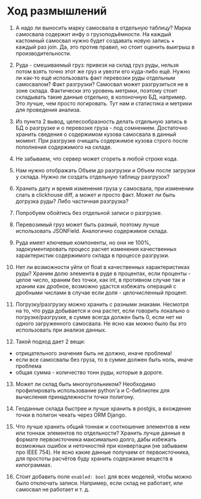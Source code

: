 # Ход размышлений

1. А надо ли выносить марку самосвала в отдельную таблицу?
   Марка самосвала содержит инфу о грузоподъёмности. На каждый кастомный самосвал нужно будет создавать новую запись + каждый раз join.
   Да, это против правил, но стоит оценить выигрыш в производительности.

2. Руда - смешиваемый груз: привезя на склад груз руды, нельзя потом взять точно этот же груз и увезти его куда-либо ещё.
   Нужно ли как-то ещё использовать факт перевозки руды отдельным самосвалом? Факт разгрузки? Самосвал может разгрузиться не в зоне склада.
   Фактически это уровень метрики, поэтому стоит складывать такие данные отдельно, в колоночную БД, например. Это лучше, чем просто логировать.
   Тут нам и статистика и метрики для проведения анализа.

3. Из пункта 2 вывод, целесообразность делать отдельную запись в БД о разгрузке и о перевозке груза - под сомнением.
   Достаточно хранить сведения о содержимом кузова самосвала в данный момент. При разгрузке очищать содержимое кузова строго после пополнения содержимого на складе.

4. Не забываем, что сервер может сгореть в любой строке кода.

5. Нам нужно отображать Объем до разгрузки и Объем после загрузки у склада. Нужно ли создать отдельную таблицу разгрузок?

6. Хранить дату и время изменения груза у самосвала, при изменении слать в clickhouse diff, а может и просто факт. Может ли быть догрузка руды? Либо частичная разгрузка?

7. Попробуем обойтись без отдельной записи о разгрузке.

8. Перевозимый груз может быть разный, поэтому лучше использовать JSONField. Аналогично содержимое склада.

9. Руда имеет ключевые компоненты, но они не 100%, задокументировать процесс расчет изменения качественных характеристик содержимого склада в процессе разгрузки.

10. Нет ли возможности уйти от float в качественных характеристиках руды? Храним долю элемента в руде в процентах, если проценты - целое число, храним без точки, как int, в противном случае так и храним как дробное, возможно удастся избежать операций с дробными числами в случае если доля - целочисленный процент.

11. Погрузку/разгрузку можно хранить с разными знаками. Несмотря на то, что руда добывается и она растет, если говорить локально о погрузке/разгрузке, в сумме всегда должен быть 0, если нет ни одного загруженного самосвала. Не ясно как можно было бы это использовать при анализе данных.

12. Такой подход дает 2 вещи:

- отрицательного значения быть не должно, иначе проблема!
- если все самосвалы без груза, то в сумме должен быть ноль, иначе проблема
- общая сумма - количество тонн руды, которые в дороге.

13. Может ли склад быть многоугольником? Необходимо профилировать использование python'a и С-библиотек для вычисления принадлежности точки полигону.

14. Геоданные склада быстрее и лучше хранить в postgis, а вхождение точки в полигон чекать через ORM Django.

15. Что лучше хранить общий тоннаж и соотношение элементов в нем или тоннаж элементов по отдельности? Хранить лучше данные в формате первоисточника максимально долго, дабы избежать возможных ошибок и неточностей при конвертации (не забываем про IEEE 754). Не ясно какие данные получаем от первоисточника, для простоты расчётов буду хранить содержание веществ в килограммах.

16. Стоит добавить поле `enabled: bool` для всех моделей, чтобы можно было отключать записи. Например, если склад не работает, или самосвал не работает и т. д.
